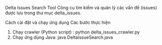 Delta Issues Search Tool
Công cụ tìm kiếm và quản lý các vấn đề (issues) được lưu trong thư mục delta_issues.

Cách cài đặt và chạy ứng dụng
Các bước thực hiện
1. Chạy crawler (Python script) : python delta_issues_crawler.py
2. Chạy ứng dụng Java: java DeltaIssueSearch.java
